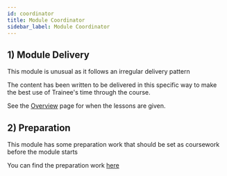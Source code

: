 ```yaml
---
id: coordinator
title: Module Coordinator
sidebar_label: Module Coordinator
---
```


## 1) Module Delivery

This module is unusual as it follows an irregular delivery pattern

The content has been written to be delivered in this specific way to make the best use of Trainee's time through the course.

See the [Overview](./overview) page for when the lessons are given.

## 2) Preparation

This module has some preparation work that should be set as coursework before the module starts

You can find the preparation work [here](./preparation)
